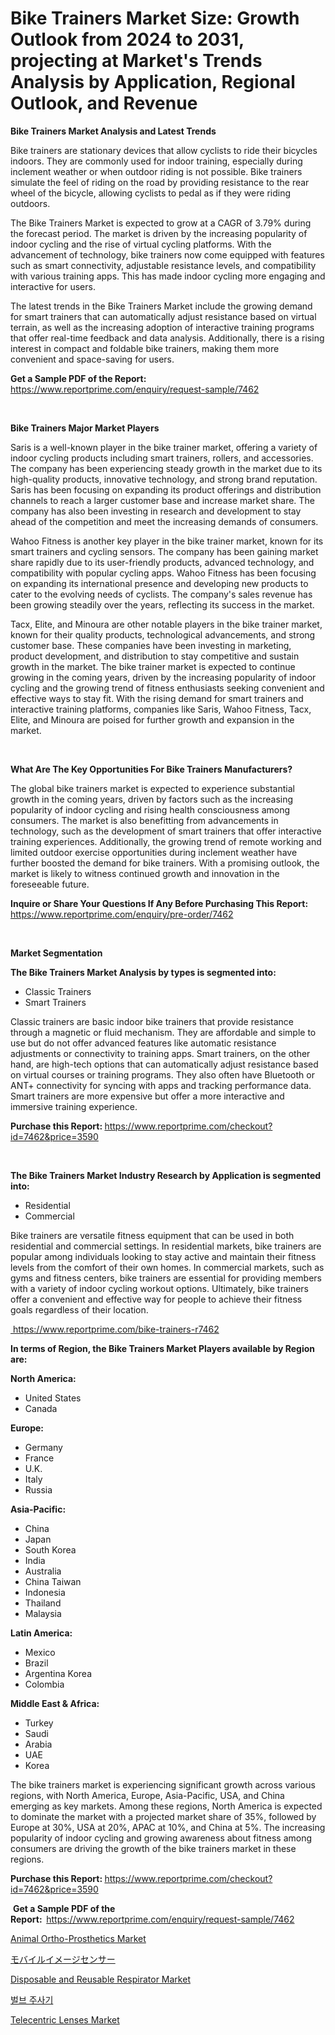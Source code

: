 <p><h1>Bike Trainers Market Size: Growth Outlook from 2024 to 2031, projecting at Market's Trends Analysis by Application, Regional Outlook, and Revenue</h1></p><p><strong>Bike Trainers Market Analysis and Latest Trends</strong></p>
<p><p>Bike trainers are stationary devices that allow cyclists to ride their bicycles indoors. They are commonly used for indoor training, especially during inclement weather or when outdoor riding is not possible. Bike trainers simulate the feel of riding on the road by providing resistance to the rear wheel of the bicycle, allowing cyclists to pedal as if they were riding outdoors.</p><p>The Bike Trainers Market is expected to grow at a CAGR of 3.79% during the forecast period. The market is driven by the increasing popularity of indoor cycling and the rise of virtual cycling platforms. With the advancement of technology, bike trainers now come equipped with features such as smart connectivity, adjustable resistance levels, and compatibility with various training apps. This has made indoor cycling more engaging and interactive for users.</p><p>The latest trends in the Bike Trainers Market include the growing demand for smart trainers that can automatically adjust resistance based on virtual terrain, as well as the increasing adoption of interactive training programs that offer real-time feedback and data analysis. Additionally, there is a rising interest in compact and foldable bike trainers, making them more convenient and space-saving for users.</p></p>
<p><strong>Get a Sample PDF of the Report:&nbsp;</strong> <a href="https://www.reportprime.com/enquiry/request-sample/7462">https://www.reportprime.com/enquiry/request-sample/7462</a></p>
<p>&nbsp;</p>
<p><strong>Bike Trainers Major Market Players</strong></p>
<p><p>Saris is a well-known player in the bike trainer market, offering a variety of indoor cycling products including smart trainers, rollers, and accessories. The company has been experiencing steady growth in the market due to its high-quality products, innovative technology, and strong brand reputation. Saris has been focusing on expanding its product offerings and distribution channels to reach a larger customer base and increase market share. The company has also been investing in research and development to stay ahead of the competition and meet the increasing demands of consumers.</p><p>Wahoo Fitness is another key player in the bike trainer market, known for its smart trainers and cycling sensors. The company has been gaining market share rapidly due to its user-friendly products, advanced technology, and compatibility with popular cycling apps. Wahoo Fitness has been focusing on expanding its international presence and developing new products to cater to the evolving needs of cyclists. The company's sales revenue has been growing steadily over the years, reflecting its success in the market.</p><p>Tacx, Elite, and Minoura are other notable players in the bike trainer market, known for their quality products, technological advancements, and strong customer base. These companies have been investing in marketing, product development, and distribution to stay competitive and sustain growth in the market. The bike trainer market is expected to continue growing in the coming years, driven by the increasing popularity of indoor cycling and the growing trend of fitness enthusiasts seeking convenient and effective ways to stay fit. With the rising demand for smart trainers and interactive training platforms, companies like Saris, Wahoo Fitness, Tacx, Elite, and Minoura are poised for further growth and expansion in the market.</p></p>
<p>&nbsp;</p>
<p><strong>What Are The Key Opportunities For Bike Trainers Manufacturers?</strong></p>
<p><p>The global bike trainers market is expected to experience substantial growth in the coming years, driven by factors such as the increasing popularity of indoor cycling and rising health consciousness among consumers. The market is also benefitting from advancements in technology, such as the development of smart trainers that offer interactive training experiences. Additionally, the growing trend of remote working and limited outdoor exercise opportunities during inclement weather have further boosted the demand for bike trainers. With a promising outlook, the market is likely to witness continued growth and innovation in the foreseeable future.</p></p>
<p><strong>Inquire or Share Your Questions If Any Before Purchasing This Report:</strong> <a href="https://www.reportprime.com/enquiry/pre-order/7462">https://www.reportprime.com/enquiry/pre-order/7462</a></p>
<p>&nbsp;</p>
<p><strong>Market Segmentation</strong></p>
<p><strong>The Bike Trainers Market Analysis by types is segmented into:</strong></p>
<p><ul><li>Classic Trainers</li><li>Smart Trainers</li></ul></p>
<p><p>Classic trainers are basic indoor bike trainers that provide resistance through a magnetic or fluid mechanism. They are affordable and simple to use but do not offer advanced features like automatic resistance adjustments or connectivity to training apps. Smart trainers, on the other hand, are high-tech options that can automatically adjust resistance based on virtual courses or training programs. They also often have Bluetooth or ANT+ connectivity for syncing with apps and tracking performance data. Smart trainers are more expensive but offer a more interactive and immersive training experience.</p></p>
<p><strong>Purchase this Report:&nbsp;</strong><a href="https://www.reportprime.com/checkout?id=7462&price=3590">https://www.reportprime.com/checkout?id=7462&price=3590</a></p>
<p>&nbsp;</p>
<p><strong>The Bike Trainers Market Industry Research by Application is segmented into:</strong></p>
<p><ul><li>Residential</li><li>Commercial</li></ul></p>
<p><p>Bike trainers are versatile fitness equipment that can be used in both residential and commercial settings. In residential markets, bike trainers are popular among individuals looking to stay active and maintain their fitness levels from the comfort of their own homes. In commercial markets, such as gyms and fitness centers, bike trainers are essential for providing members with a variety of indoor cycling workout options. Ultimately, bike trainers offer a convenient and effective way for people to achieve their fitness goals regardless of their location.</p></p>
<p><a href="https://www.reportprime.com/bike-trainers-r7462">&nbsp;https://www.reportprime.com/bike-trainers-r7462</a></p>
<p><strong>In terms of Region, the Bike Trainers Market Players available by Region are:</strong></p>
<p>
    <p> <strong> North America: </strong>
        <ul>
            <li>United States</li>
            <li>Canada</li>
        </ul>
        </p> 
    <p> <strong> Europe: </strong>
        <ul>
            <li>Germany</li>
            <li>France</li>
            <li>U.K.</li>
            <li>Italy</li>
            <li>Russia</li>
        </ul>
        </p> 
    <p> <strong> Asia-Pacific: </strong>
        <ul>
            <li>China</li>
            <li>Japan</li>
            <li>South Korea</li>
            <li>India</li>
            <li>Australia</li>
            <li>China Taiwan</li>
            <li>Indonesia</li>
            <li>Thailand</li>
            <li>Malaysia</li>
        </ul>
        </p> 
    <p> <strong> Latin America: </strong>
        <ul>
            <li>Mexico</li>
            <li>Brazil</li>
            <li>Argentina Korea</li>
            <li>Colombia</li>
        </ul>
        </p> 
    <p> <strong> Middle East & Africa: </strong>
        <ul>
            <li>Turkey</li>
            <li>Saudi</li>
            <li>Arabia</li>
            <li>UAE</li>
            <li>Korea</li>
        </ul>
    </p>
    </p>
<p><p>The bike trainers market is experiencing significant growth across various regions, with North America, Europe, Asia-Pacific, USA, and China emerging as key markets. Among these regions, North America is expected to dominate the market with a projected market share of 35%, followed by Europe at 30%, USA at 20%, APAC at 10%, and China at 5%. The increasing popularity of indoor cycling and growing awareness about fitness among consumers are driving the growth of the bike trainers market in these regions.</p></p>
<p><strong>Purchase this Report: </strong><a href="https://www.reportprime.com/checkout?id=7462&price=3590">https://www.reportprime.com/checkout?id=7462&price=3590</a></p>
<p>&nbsp;<strong>Get a Sample PDF of the Report:&nbsp;&nbsp;</strong><a href="https://www.reportprime.com/enquiry/request-sample/7462">https://www.reportprime.com/enquiry/request-sample/7462</a></p>
<p><strong></strong></p>
<p><p><a href="https://www.linkedin.com/pulse/animal-ortho-prosthetics-market-size-reveals-best-marketing-t22re">Animal Ortho-Prosthetics Market</a></p><p><a href="https://github.com/NovaStamm2023/Market-Research-Report-List-1/blob/main/929282376484.md">モバイルイメージセンサー</a></p><p><a href="https://www.linkedin.com/pulse/disposable-reusable-respirator-market-size-growing-suece">Disposable and Reusable Respirator Market</a></p><p><a href="https://github.com/durgin521/Market-Research-Report-List-1/blob/main/672713572241.md">벌브 주사기</a></p><p><a href="https://github.com/timeliteaut/Market-Research-Report-List-2/blob/main/telecentric-lenses-market.md">Telecentric Lenses Market</a></p></p>